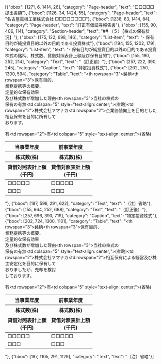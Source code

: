 [{"bbox": [1271, 6, 1414, 26], "category": "Page-header", "text": "□□□□□提出書類"}, {"bbox": [1126, 34, 1424, 55], "category": "Page-header", "text": "名古屋電機工業株式会社 □□□□□□□□"}, {"bbox": [1238, 63, 1414, 84], "category": "Page-header", "text": "訂正有価証券報告書"}, {"bbox": [155, 90, 406, 114], "category": "Section-header", "text": "## （５）【株式の保有状況】"}, {"bbox": [175, 122, 698, 146], "category": "List-item", "text": "- 保有目的が純投資目的以外の目的である投資株式"}, {"bbox": [194, 155, 1202, 179], "category": "List-item", "text": "- 保有目的が純投資目的以外の目的である投資株式の銘柄、株式数、貸借対照表計上額及び保有目的"}, {"bbox": [155, 190, 252, 214], "category": "Text", "text": "（訂正前）"}, {"bbox": [257, 222, 390, 245], "category": "Caption", "text": "特定投資株式"}, {"bbox": [202, 250, 1300, 594], "category": "Table", "text": "<table><thead><tr><th rowspan=\"3\">銘柄</th><th>当事業年度</th><th>前事業年度</th><th rowspan=\"3\">保有目的、<br>業務提携等の概要、<br>定量的な保有効果<br>及び株式数が増加した理由</th><th rowspan=\"3\">当社の株式の<br>保有の有無</th></tr><tr><th>株式数(株)</th><th>株式数(株)</th></tr><tr><th>貸借対照表計上額<br>(千円)</th><th>貸借対照表計上額<br>(千円)</th></tr></thead><tbody><tr><td colspan=\"5\" style=\"text-align: center;\">(省略)</td></tr><tr><td rowspan=\"2\">株式会社ヤマナカ</td><td>□□□□□</td><td>□□□□□</td><td rowspan=\"2\">企業価値向上を目的とした<br>相互保有を目的に所有して<br>おります。<br><br>有</td><td rowspan=\"2\">有</td></tr><tr><td>□□□</td><td>□□□</td></tr><tr><td colspan=\"5\" style=\"text-align: center;\">(省略)</td></tr></tbody></table>"}, {"bbox": [187, 598, 291, 622], "category": "Text", "text": "（注）省略"}, {"bbox": [155, 664, 252, 688], "category": "Text", "text": "（訂正後）"}, {"bbox": [257, 696, 390, 719], "category": "Caption", "text": "特定投資株式"}, {"bbox": [202, 724, 1300, 1101], "category": "Table", "text": "<table><thead><tr><th rowspan=\"3\">銘柄</th><th>当事業年度</th><th>前事業年度</th><th rowspan=\"3\">保有目的、<br>業務提携等の概要、<br>定量的な保有効果<br>及び株式数が増加した理由</th><th rowspan=\"3\">当社の株式の<br>保有の有無</th></tr><tr><th>株式数(株)</th><th>株式数(株)</th></tr><tr><th>貸借対照表計上額<br>(千円)</th><th>貸借対照表計上額<br>(千円)</th></tr></thead><tbody><tr><td colspan=\"5\" style=\"text-align: center;\">(省略)</td></tr><tr><td rowspan=\"2\">株式会社ヤマナカ</td><td>□□□□□</td><td>□□□□□</td><td rowspan=\"2\">相互保有による経営及び株<br>主安定化を目的に保有して<br>おりましたが、売却を検討<br>しております。<br><br>有</td><td rowspan=\"2\">有</td></tr><tr><td>□□□</td><td>□□□</td></tr><tr><td colspan=\"5\" style=\"text-align: center;\">(省略)</td></tr></tbody></table>"}, {"bbox": [187, 1105, 291, 1129], "category": "Text", "text": "（注）省略"}]